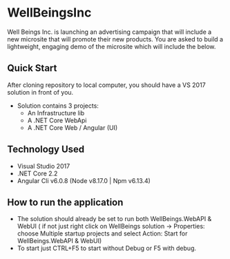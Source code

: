 # WellBeingsInc
Well Beings Inc. is launching an advertising campaign that will include a new microsite that will promote their new products. You are asked to build a lightweight, engaging demo of the microsite which will include the below.

## Quick Start
After cloning repository to local computer, you should have a VS 2017 solution in front of you.
- Solution contains 3 projects:
  * An Infrastructure lib
  * A .NET Core WebApi
  * A .NET Core Web / Angular (UI)
 
 ## Technology Used
 - Visual Studio 2017
 - .NET Core 2.2
 - Angular Cli v6.0.8 (Node v8.17.0 | Npm v6.13.4)
 
## How to run the application
- The solution should already be set to run both WellBeings.WebAPI & WebUI ( if not just right click on WellBeings solution -> Properties: choose Multiple startup projects and select Action: Start for WellBeings.WebAPI & WebUI)
- To start just CTRL+F5 to start without Debug or F5 with debug.
